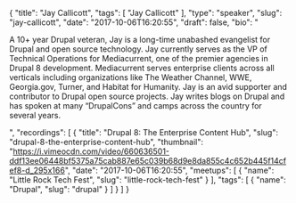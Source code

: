 {
  "title": "Jay Callicott",
  "tags": [
    "Jay Callicott"
  ],
  "type": "speaker",
  "slug": "jay-callicott",
  "date": "2017-10-06T16:20:55",
  "draft": false,
  "bio": "<p>A 10+ year Drupal veteran, Jay is a long-time unabashed evangelist for Drupal and open source technology. Jay currently serves as the VP of Technical Operations for Mediacurrent, one of the premier agencies in Drupal 8 development. Mediacurrent serves enterprise clients across all verticals including organizations like The Weather Channel, WWE, Georgia.gov, Turner, and Habitat for Humanity. Jay is an avid supporter and contributor to Drupal open source projects. Jay writes blogs on Drupal and has spoken at many “DrupalCons” and camps across the country for several years.</p>",
  "recordings": [
    {
      "title": "Drupal 8: The Enterprise Content Hub",
      "slug": "drupal-8-the-enterprise-content-hub",
      "thumbnail": "https://i.vimeocdn.com/video/660636501-ddf13ee06448bf5375a75cab887e65c039b68d9e8da855c4c652b445f14cfef8-d_295x166",
      "date": "2017-10-06T16:20:55",
      "meetups": [
        {
          "name": "Little Rock Tech Fest",
          "slug": "little-rock-tech-fest"
        }
      ],
      "tags": [
        {
          "name": "Drupal",
          "slug": "drupal"
        }
      ]
    }
  ]
}